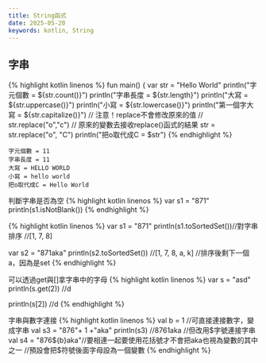 ```yaml
---
title: String函式
date: 2025-05-20
keywords: kotlin, String
---
```

## 字串
{% highlight kotlin linenos %}
fun main() {
var str = "Hello World"
println("字元個數 = ${str.count()}")
println("字串長度 = ${str.length}")
println("大寫 = ${str.uppercase()}")
println("小寫 = ${str.lowercase()}")
println("第一個字大寫 = ${str.capitalize()}")
// 注意！replace不會修改原來的值
// str.replace("o","c")
// 原來的變數去接收replace()函式的結果
str = str.replace("o", "C")
println("把o取代成C = $str")
{% endhighlight %}
```
字元個數 = 11
字串長度 = 11
大寫 = HELLO WORLD
小寫 = hello world
把o取代成C = Hello World
```

判斷字串是否為空
{% highlight kotlin linenos %}
var s1 = "871"
println(s1.isNotBlank())
{% endhighlight %}

{% highlight kotlin linenos %}
var s1 = "871"
println(s1.toSortedSet())//對字串排序
//[1, 7, 8]

var s2 = "871aka"
println(s2.toSortedSet())
//[1, 7, 8, a, k]
//排序後剩下一個a，因為是set
{% endhighlight %}

可以透過get與\[\]拿字串中的字母
{% highlight kotlin linenos %}
var s = "asd"
println(s.get(2))
//d

println(s[2])
//d
{% endhighlight %}

字串與數字連接
{% highlight kotlin linenos %}
val b = 1
//可直接連接數字，變成字串
val s3 = "876"+ 1 +"aka"
println(s3) //8761aka
//但改用$字號連接字串
val s4 = "876${b}aka"//要相連一起要使用花括號才不會把aka也視為變數的其中之一
//預設會把$符號後面字母設為一個變數
{% endhighlight %}